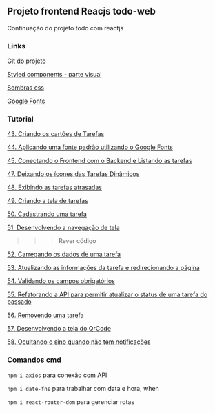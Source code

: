 ## Projeto frontend Reacjs todo-web

Continuação do projeto todo com reactjs

### Links

[Git do projeto](https://github.com/ederpbj/todo-web)

[Styled components - parte visual](https://styled-components.com/)

[Sombras css](https://www.cssmatic.com/box-shadow)

[Google Fonts](https://fonts.google.com/)

### Tutorial

[43. Criando os cartões de Tarefas](https://www.udemy.com/course/projeto-completo-xd-nodejs-mongodb-react-native-e-react/learn/lecture/18837218#announcements)

[44. Aplicando uma fonte padrão utilizando o Google Fonts](https://www.udemy.com/course/projeto-completo-xd-nodejs-mongodb-react-native-e-react/learn/lecture/18838666#announcements)

[45. Conectando o Frontend com o Backend e Listando as tarefas](https://www.udemy.com/course/projeto-completo-xd-nodejs-mongodb-react-native-e-react/learn/lecture/18837224#announcements)

[47. Deixando os ícones das Tarefas Dinâmicos](https://www.udemy.com/course/projeto-completo-xd-nodejs-mongodb-react-native-e-react/learn/lecture/18837238#announcements)

[48. Exibindo as tarefas atrasadas](https://www.udemy.com/course/projeto-completo-xd-nodejs-mongodb-react-native-e-react/learn/lecture/18837244#announcements)

[49. Criando a tela de tarefas](https://www.udemy.com/course/projeto-completo-xd-nodejs-mongodb-react-native-e-react/learn/lecture/18840074#announcements)

[50. Cadastrando uma tarefa](https://www.udemy.com/course/projeto-completo-xd-nodejs-mongodb-react-native-e-react/learn/lecture/18840086#announcements)

[51. Desenvolvendo a navegação de tela](https://www.udemy.com/course/projeto-completo-xd-nodejs-mongodb-react-native-e-react/learn/lecture/18848202#announcements)

>>> Rever código

[52. Carregando os dados de uma tarefa](https://www.udemy.com/course/projeto-completo-xd-nodejs-mongodb-react-native-e-react/learn/lecture/18840090#announcements)


[53. Atualizando as informações da tarefa e redirecionando a página](https://www.udemy.com/course/projeto-completo-xd-nodejs-mongodb-react-native-e-react/learn/lecture/18840094#content)

[54. Validando os campos obrigatórios](https://www.udemy.com/course/projeto-completo-xd-nodejs-mongodb-react-native-e-react/learn/lecture/18857626#content)


[55. Refatorando a API para permitir atualizar o status de uma tarefa do passado](https://www.udemy.com/course/projeto-completo-xd-nodejs-mongodb-react-native-e-react/learn/lecture/18857754#content)

[56. Removendo uma tarefa](https://www.udemy.com/course/projeto-completo-xd-nodejs-mongodb-react-native-e-react/learn/lecture/18840100#content)

[57. Desenvolvendo a tela do QrCode](https://www.udemy.com/course/projeto-completo-xd-nodejs-mongodb-react-native-e-react/learn/lecture/18857760#content)

[58. Ocultando o sino quando não tem notificações](https://www.udemy.com/course/projeto-completo-xd-nodejs-mongodb-react-native-e-react/learn/lecture/18858138#content)

### Comandos cmd

`npm i axios` para conexão com API

`npm i date-fns` para trabalhar com data e hora, when

`npm i react-router-dom` para gerenciar rotas